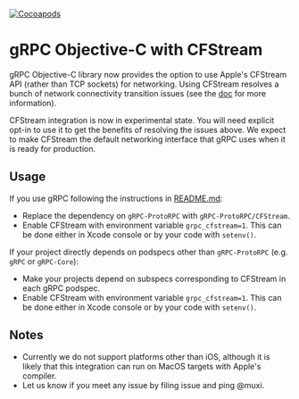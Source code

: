 [![Cocoapods](https://img.shields.io/cocoapods/v/gRPC.svg)](https://cocoapods.org/pods/gRPC)
# gRPC Objective-C with CFStream

gRPC Objective-C library now provides the option to use Apple's CFStream API (rather than TCP
sockets) for networking. Using CFStream resolves a bunch of network connectivity transition issues
(see the [doc](https://github.com/grpc/grpc/blob/master/src/objective-c/NetworkTransitionBehavior.md)
for more information).

CFStream integration is now in experimental state. You will need explicit opt-in to use it to get
the benefits of resolving the issues above. We expect to make CFStream the default networking
interface that gRPC uses when it is ready for production.

## Usage
If you use gRPC following the instructions in
[README.md](https://github.com/grpc/grpc/blob/master/src/objective-c/README.md):
- Replace the
dependency on `gRPC-ProtoRPC` with `gRPC-ProtoRPC/CFStream`.
- Enable CFStream with environment variable `grpc_cfstream=1`. This can be done either in Xcode
  console or by your code with `setenv()`.

If your project directly depends on podspecs other than `gRPC-ProtoRPC` (e.g. `gRPC` or
`gRPC-Core`):

- Make your projects depend on subspecs corresponding to CFStream in each gRPC podspec.
- Enable CFStream with environment variable `grpc_cfstream=1`. This can be done either in Xcode
  console or by your code with `setenv()`.

## Notes

- Currently we do not support platforms other than iOS, although it is likely that this integration
  can run on MacOS targets with Apple's compiler.
- Let us know if you meet any issue by filing issue and ping @muxi.

